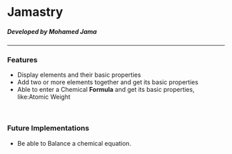 <h1>Jamastry</h1>
<h5 id="col">Developed by Mohamed Jama</h5>
<hr>
<h3>Features</h3>
<ul>
  <li>Display elements and their basic properties</li>
  <li>Add two or more elements together and get its basic properties</li>
  <li>Able to enter a Chemical <strong>Formula</strong> and get its basic properties, like:Atomic Weight</li>
</ul>
<br>
<h3>Future Implementations</h3>
<ul>
  <li>Be able to Balance a chemical equation.</li>
</ul>
